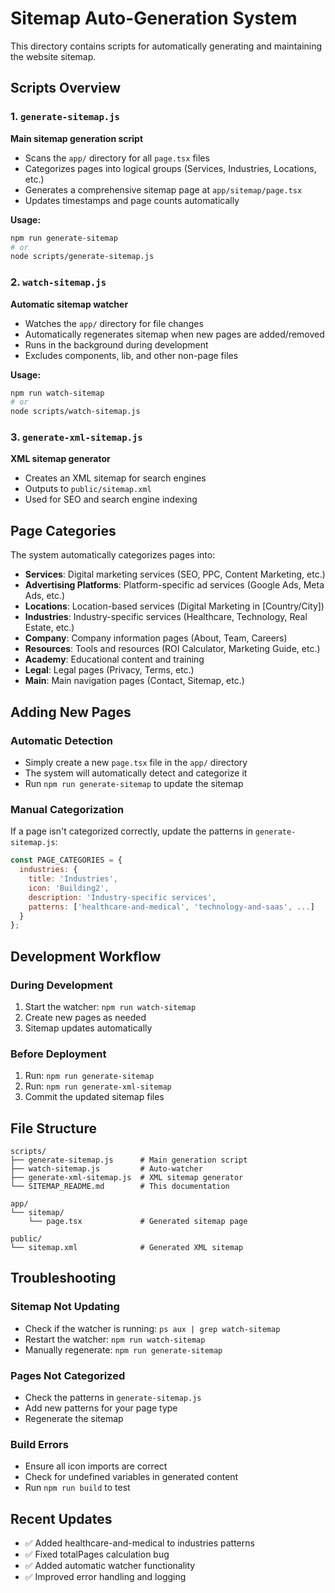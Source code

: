 # Sitemap Auto-Generation System

This directory contains scripts for automatically generating and maintaining the website sitemap.

## Scripts Overview

### 1. `generate-sitemap.js`
**Main sitemap generation script**

- Scans the `app/` directory for all `page.tsx` files
- Categorizes pages into logical groups (Services, Industries, Locations, etc.)
- Generates a comprehensive sitemap page at `app/sitemap/page.tsx`
- Updates timestamps and page counts automatically

**Usage:**
```bash
npm run generate-sitemap
# or
node scripts/generate-sitemap.js
```

### 2. `watch-sitemap.js`
**Automatic sitemap watcher**

- Watches the `app/` directory for file changes
- Automatically regenerates sitemap when new pages are added/removed
- Runs in the background during development
- Excludes components, lib, and other non-page files

**Usage:**
```bash
npm run watch-sitemap
# or
node scripts/watch-sitemap.js
```

### 3. `generate-xml-sitemap.js`
**XML sitemap generator**

- Creates an XML sitemap for search engines
- Outputs to `public/sitemap.xml`
- Used for SEO and search engine indexing

## Page Categories

The system automatically categorizes pages into:

- **Services**: Digital marketing services (SEO, PPC, Content Marketing, etc.)
- **Advertising Platforms**: Platform-specific ad services (Google Ads, Meta Ads, etc.)
- **Locations**: Location-based services (Digital Marketing in [Country/City])
- **Industries**: Industry-specific services (Healthcare, Technology, Real Estate, etc.)
- **Company**: Company information pages (About, Team, Careers)
- **Resources**: Tools and resources (ROI Calculator, Marketing Guide, etc.)
- **Academy**: Educational content and training
- **Legal**: Legal pages (Privacy, Terms, etc.)
- **Main**: Main navigation pages (Contact, Sitemap, etc.)

## Adding New Pages

### Automatic Detection
- Simply create a new `page.tsx` file in the `app/` directory
- The system will automatically detect and categorize it
- Run `npm run generate-sitemap` to update the sitemap

### Manual Categorization
If a page isn't categorized correctly, update the patterns in `generate-sitemap.js`:

```javascript
const PAGE_CATEGORIES = {
  industries: {
    title: 'Industries',
    icon: 'Building2',
    description: 'Industry-specific services',
    patterns: ['healthcare-and-medical', 'technology-and-saas', ...]
  }
};
```

## Development Workflow

### During Development
1. Start the watcher: `npm run watch-sitemap`
2. Create new pages as needed
3. Sitemap updates automatically

### Before Deployment
1. Run: `npm run generate-sitemap`
2. Run: `npm run generate-xml-sitemap`
3. Commit the updated sitemap files

## File Structure

```
scripts/
├── generate-sitemap.js      # Main generation script
├── watch-sitemap.js         # Auto-watcher
├── generate-xml-sitemap.js  # XML sitemap generator
└── SITEMAP_README.md        # This documentation

app/
└── sitemap/
    └── page.tsx             # Generated sitemap page

public/
└── sitemap.xml              # Generated XML sitemap
```

## Troubleshooting

### Sitemap Not Updating
- Check if the watcher is running: `ps aux | grep watch-sitemap`
- Restart the watcher: `npm run watch-sitemap`
- Manually regenerate: `npm run generate-sitemap`

### Pages Not Categorized
- Check the patterns in `generate-sitemap.js`
- Add new patterns for your page type
- Regenerate the sitemap

### Build Errors
- Ensure all icon imports are correct
- Check for undefined variables in generated content
- Run `npm run build` to test

## Recent Updates

- ✅ Added healthcare-and-medical to industries patterns
- ✅ Fixed totalPages calculation bug
- ✅ Added automatic watcher functionality
- ✅ Improved error handling and logging
